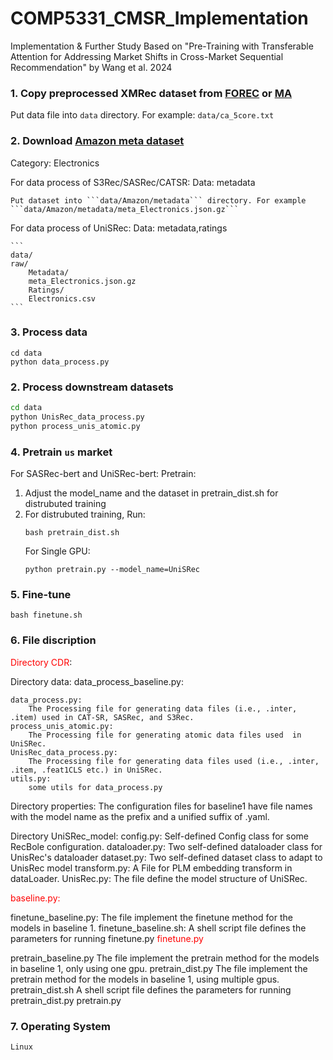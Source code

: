 # COMP5331_CMSR_Implementation
Implementation &amp; Further Study Based on "Pre-Training with Transferable Attention for Addressing Market Shifts in Cross-Market Sequential Recommendation" by Wang et al. 2024

### 1. Copy preprocessed XMRec dataset from [FOREC](https://github.com/hamedrab/FOREC/tree/main/DATA/proc_data) or [MA](https://github.com/samarthbhargav/efficient-xmrec/tree/main/DATA2/proc_data)
Put data file into ```data``` directory. For example: ```data/ca_5core.txt```

### 2. Download [Amazon meta dataset](https://nijianmo.github.io/amazon/index.html)
Category: Electronics

For data process of S3Rec/SASRec/CATSR:
    Data: metadata

    Put dataset into ```data/Amazon/metadata``` directory. For example ```data/Amazon/metadata/meta_Electronics.json.gz```
For data process of UniSRec:
    Data: metadata,ratings

    ```
    data/
    raw/
        Metadata/
        meta_Electronics.json.gz
        Ratings/
        Electronics.csv
    ```


### 3. Process data
```
cd data
python data_process.py
```

### 2. Process downstream datasets

```bash
cd data
python UnisRec_data_process.py
python process_unis_atomic.py
```

### 4. Pretrain ```us``` market

For SASRec-bert and UniSRec-bert:
Pretrain:
1. Adjust the model_name  and the dataset in pretrain_dist.sh for distrubuted training
2. For distrubuted training, Run:
    ```
    bash pretrain_dist.sh  
    ```
    For Single GPU:
    ```
    python pretrain.py --model_name=UniSRec
    ```

    

### 5. Fine-tune
```
bash finetune.sh
```
### 6. File discription
<font color=red >Directory CDR</font>:

Directory data:
    data_process_baseline.py:

    data_process.py:
        The Processing file for generating data files (i.e., .inter, .item) used in CAT-SR, SASRec, and S3Rec.
    process_unis_atomic.py:
        The Processing file for generating atomic data files used  in UniSRec.
    UnisRec_data_process.py:
        The Processing file for generating data files used (i.e., .inter, .item, .feat1CLS etc.) in UniSRec.
    utils.py:
        some utils for data_process.py

Directory properties:
    The configuration files for baseline1 have file names with the model name as the prefix and a unified suffix of .yaml.


Directory UniSRec_model:
    config.py:
        Self-defined Config class for some RecBole configuration.
    dataloader.py:
        Two self-defined dataloader class for UnisRec's dataloader
    dataset.py:
        Two self-defined dataset class to adapt to UnisRec model
    transform.py:
        A File for PLM embedding transform in dataLoader.
    UnisRec.py:
        The file define the model structure of UniSRec.

<font color=red >baseline.py:</font>

finetune_baseline.py:
    The file implement the finetune method for the models in baseline 1.
finetune_baseline.sh:
    A shell script file defines the parameters for running finetune.py
<font color=red >finetune.py</font>


pretrain_baseline.py
    The file implement the pretrain method for the models in baseline 1, only using one gpu.
pretrain_dist.py
    The file implement the pretrain method for the models in baseline 1, using multiple gpus.
pretrain_dist.sh
    A shell script file defines the parameters for running pretrain_dist.py
pretrain.py

### 7. Operating System
    Linux




